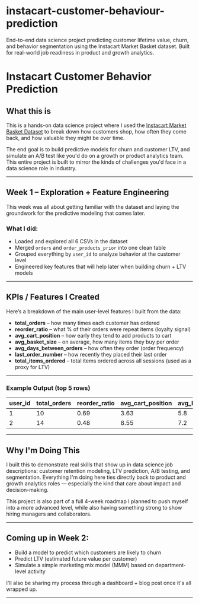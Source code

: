 # instacart-customer-behaviour-prediction
End-to-end data science project predicting customer lifetime value, churn, and behavior segmentation using the Instacart Market Basket dataset. Built for real-world job readiness in product and growth analytics.

#  Instacart Customer Behavior Prediction

##  What this is

This is a hands-on data science project where I used the [Instacart Market Basket Dataset](https://www.instacart.com/datasets/grocery-shopping-2017) to break down how customers shop, how often they come back, and how valuable they might be over time.

The end goal is to build predictive models for churn and customer LTV, and simulate an A/B test like you'd do on a growth or product analytics team. This entire project is built to mirror the kinds of challenges you'd face in a data science role in industry.

---

## Week 1 – Exploration + Feature Engineering

This week was all about getting familiar with the dataset and laying the groundwork for the predictive modeling that comes later.

### What I did:
- Loaded and explored all 6 CSVs in the dataset
- Merged `orders` and `order_products_prior` into one clean table
- Grouped everything by `user_id` to analyze behavior at the customer level
- Engineered key features that will help later when building churn + LTV models

---

##  KPIs / Features I Created

Here’s a breakdown of the main user-level features I built from the data:

- **total_orders** – how many times each customer has ordered
- **reorder_ratio** – what % of their orders were repeat items (loyalty signal)
- **avg_cart_position** – how early they tend to add products to cart
- **avg_basket_size** – on average, how many items they buy per order
- **avg_days_between_orders** – how often they order (order frequency)
- **last_order_number** – how recently they placed their last order
- **total_items_ordered** – total items ordered across all sessions (used as a proxy for LTV)

---

### Example Output (top 5 rows)

| user_id | total_orders | reorder_ratio | avg_cart_position | avg_basket_size | avg_days_between_orders | last_order_number | total_items_ordered |
|---------|--------------|----------------|--------------------|------------------|---------------------------|--------------------|----------------------|
| 1       | 10           | 0.69           | 3.63               | 5.8              | 15.3                      | 10                 | 58                   |
| 2       | 14           | 0.48           | 8.55               | 7.2              | 12.7                      | 14                 | 101                  |

---

##  Why I'm Doing This

I built this to demonstrate real skills that show up in data science job descriptions: customer retention modeling, LTV prediction, A/B testing, and segmentation. Everything I'm doing here ties directly back to product and growth analytics roles — especially the kind that care about impact and decision-making.

This project is also part of a full 4-week roadmap I planned to push myself into a more advanced level, while also having something strong to show hiring managers and collaborators.

---

##  Coming up in Week 2:

- Build a model to predict which customers are likely to churn
- Predict LTV (estimated future value per customer)
- Simulate a simple marketing mix model (MMM) based on department-level activity

I'll also be sharing my process through a dashboard + blog post once it's all wrapped up.

---
